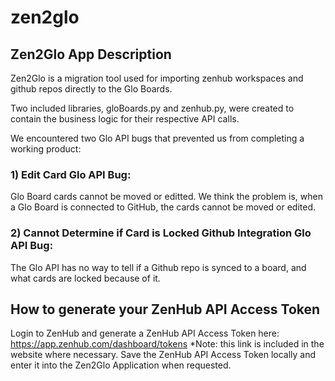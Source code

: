 # zen2glo 
## Zen2Glo App Description

Zen2Glo is a migration tool used for importing zenhub workspaces and github repos directly to the Glo Boards.

Two included libraries, gloBoards.py and zenhub.py, were created to contain the business logic for their respective API calls.

We encountered two Glo API bugs that prevented us from completing a working product:

### 1) Edit Card Glo API Bug: 
Glo Board cards cannot be moved or editted.
We think the problem is, when a Glo Board is connected to GitHub, the cards cannot be moved or edited.

### 2) Cannot Determine if Card is Locked Github Integration Glo API Bug:
The Glo API has no way to tell if a Github repo is synced to a board, and what cards are locked because of it.

## How to generate your ZenHub API Access Token

Login to ZenHub and generate a ZenHub API Access Token here:
https://app.zenhub.com/dashboard/tokens
*Note: this link is included in the website where necessary.
Save the ZenHub API Access Token locally and enter it into the Zen2Glo Application when requested.

